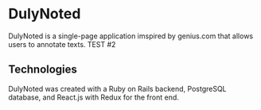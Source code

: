 # DulyNoted

DulyNoted is a single-page application imspired by genius.com that allows users to annotate texts. TEST #2

## Technologies

DulyNoted was created with a Ruby on Rails backend, PostgreSQL database, and React.js with Redux for the front end.
